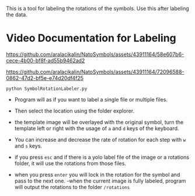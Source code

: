 This is a tool for labeling the rotations of the symbols. Use this after labeling the data.

# Video Documentation for Labeling



https://github.com/aralacikalin/NatoSymbols/assets/43911164/58e607b6-cece-4b00-bf8f-ad55b9462ad2


https://github.com/aralacikalin/NatoSymbols/assets/43911164/72096588-0862-47d2-bf5e-e74d20df4f25



```
python SymbolRotationLabeler.py
```

- Program will as if you want to label a single file or multiple files.
- Then select the location using the folder explorer.

- the template image will be overlayed with the original symbol, turn the template left or right with the usage of ```a``` and ```d``` keys of the keyboard.
- You can increase and decrease the rate of rotation for each step with ```w``` and ```s``` keys.
- if you press ```esc``` and if there is a yolo label file of the image or a rotations folder, it will use the rotations from those files. 
- when you press ```enter``` you will lock in the rotation for the symbol and pass to the next one.
-when the current image is fully labeled, program will output the rotations to the folder ```/rotations```



